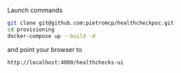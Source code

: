 Launch commands
```bash
git clone git@github.com:pietromcp/healthcheckpoc.git
cd provisioning
docker-compose up --build -d
```
and point your browser to
```
http://localhost:4000/healthchecks-ui
```